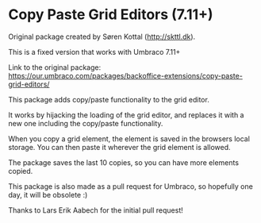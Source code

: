# Copy Paste Grid Editors (7.11+)

Original package created by Søren Kottal (http://skttl.dk).
 
This is a fixed version that works with Umbraco 7.11+
 
Link to the original package: https://our.umbraco.com/packages/backoffice-extensions/copy-paste-grid-editors/

This package adds copy/paste functionality to the grid editor.
 
It works by hijacking the loading of the grid editor, and replaces it with a new one including the copy/paste functionality.
 
When you copy a grid element, the element is saved in the browsers local storage. You can then paste it wherever the grid element is allowed.
 
The package saves the last 10 copies, so you can have more elements copied.
 
This package is also made as a pull request for Umbraco, so hopefully one day, it will be obsolete :)
 
Thanks to Lars Erik Aabech for the initial pull request!